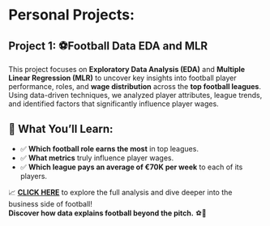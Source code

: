 # Personal Projects:

##  **Project 1: ⚽Football Data EDA and MLR** 

This project focuses on **Exploratory Data Analysis (EDA)** and **Multiple Linear Regression (MLR)** to uncover key insights into football player performance, roles, and **wage distribution** across the **top football leagues**. Using data-driven techniques, we analyzed player attributes, league trends, and identified factors that significantly influence player wages.

## 🚀 **What You’ll Learn:**
- ✅ **Which football role earns the most** in top leagues.
- ✅ **What metrics** truly influence player wages.
- ✅ **Which league pays an average of €70K per week** to each of its players.

📈 **[CLICK HERE](https://github.com/OlgaKuzminichna/visualizations/blob/main/code/fifaplayers/fifaplayers.ipynb)** to explore the full analysis and dive deeper into the business side of football!  
**Discover how data explains football beyond the pitch.** ⚽💼